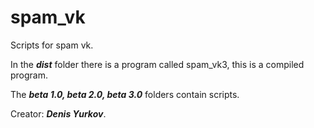# spam_vk
Scripts for spam vk.

In the ***dist*** folder there is a program called spam_vk3, this is a compiled program.

The ***beta 1.0, beta 2.0, beta 3.0*** folders contain scripts.

Creator: ***Denis Yurkov***.
